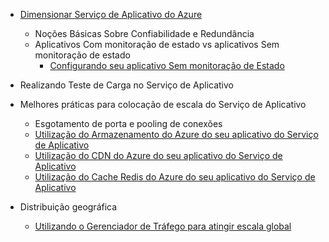 * [Dimensionar Serviço de Aplicativo do Azure](../app-service/app-service-scale.md)
	* Noções Básicas Sobre Confiabilidade e Redundância
	* Aplicativos Com monitoração de estado vs aplicativos Sem monitoração de estado
		* [Configurando seu aplicativo Sem monitoração de Estado](/blog/disabling-arrs-instance-affinity-in-windows-azure-web-sites/)

* Realizando Teste de Carga no Serviço de Aplicativo

* Melhores práticas para colocação de escala do Serviço de Aplicativo
	* Esgotamento de porta e pooling de conexões
	* [Utilização do Armazenamento do Azure do seu aplicativo do Serviço de Aplicativo](../storage/storage-dotnet-how-to-use-blobs.md)
	* [Utilização do CDN do Azure do seu aplicativo do Serviço de Aplicativo](../cdn/cdn-overview.md)
	* [Utilização do Cache Redis do Azure do seu aplicativo do Serviço de Aplicativo](../redis-cache/cache-dotnet-how-to-use-azure-redis-cache.md)
		
* Distribuição geográfica
	* [Utilizando o Gerenciador de Tráfego para atingir escala global](../traffic-manager/traffic-manager-overview.md)

<!---HONumber=AcomDC_0121_2016-->